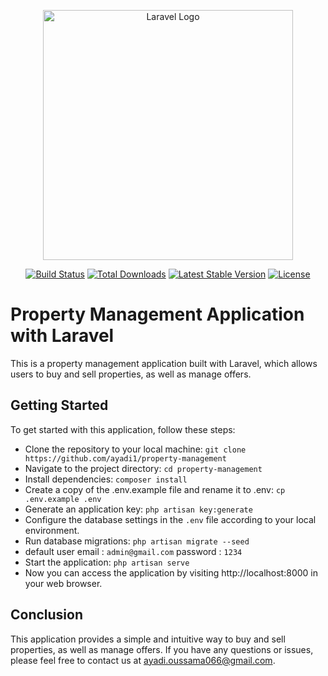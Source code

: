 <p align="center"><a href="https://laravel.com" target="_blank"><img src="https://raw.githubusercontent.com/laravel/art/master/logo-lockup/5%20SVG/2%20CMYK/1%20Full%20Color/laravel-logolockup-cmyk-red.svg" width="400" alt="Laravel Logo"></a></p>

<p align="center">
<a href="https://github.com/laravel/framework/actions"><img src="https://github.com/laravel/framework/workflows/tests/badge.svg" alt="Build Status"></a>
<a href="https://packagist.org/packages/laravel/framework"><img src="https://img.shields.io/packagist/dt/laravel/framework" alt="Total Downloads"></a>
<a href="https://packagist.org/packages/laravel/framework"><img src="https://img.shields.io/packagist/v/laravel/framework" alt="Latest Stable Version"></a>
<a href="https://packagist.org/packages/laravel/framework"><img src="https://img.shields.io/packagist/l/laravel/framework" alt="License"></a>
</p>

# Property Management Application with Laravel
<p>This is a property management application built with Laravel, which allows users to buy and sell properties, as well as manage offers.</p>

## Getting Started

To get started with this application, follow these steps:

- Clone the repository to your local machine: `git clone https://github.com/ayadi1/property-management`
- Navigate to the project directory: `cd property-management`
- Install dependencies: `composer install`
- Create a copy of the .env.example file and rename it to .env: `cp .env.example .env`
- Generate an application key: `php artisan key:generate`
- Configure the database settings in the `.env` file according to your local environment.
- Run database migrations: `php artisan migrate --seed`
- default user email : `admin@gmail.com` password : `1234` 
- Start the application: `php artisan serve`
- Now you can access the application by visiting http://localhost:8000 in your web browser.

## Conclusion
This application provides a simple and intuitive way to buy and sell properties, as well as manage offers. If you have any questions or issues, please feel free to contact us at 
ayadi.oussama066@gmail.com.

